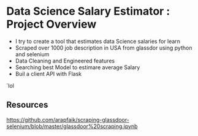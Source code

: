 # Data Science Salary Estimator : Project Overview
* I try to create a tool that estimates data Science salaries for learn
* Scraped over 1000 job description in USA from glassdor using python and selenium
* Data Cleaning and Engineered features
* Searching best Model to estimare average Salary
* Buil a client API with Flask

`lol


## Resources 
https://github.com/arapfaik/scraping-glassdoor-selenium/blob/master/glassdoor%20scraping.ipynb


